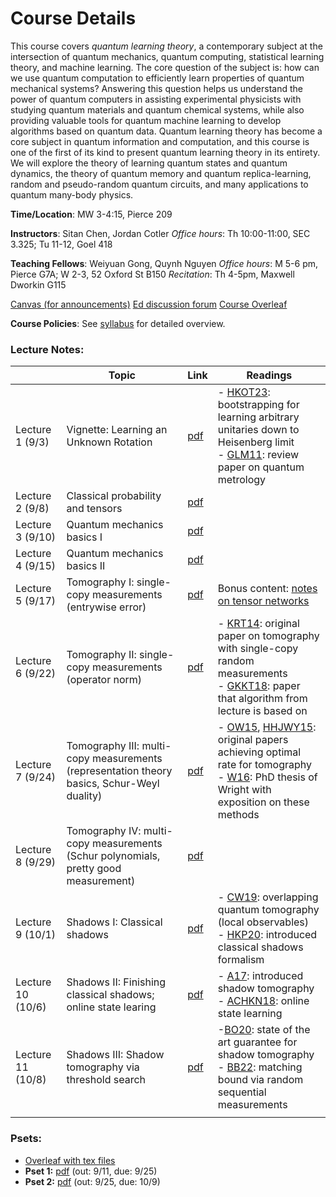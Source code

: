 # Course Details

This course covers *quantum learning theory*, a contemporary subject at the intersection of quantum mechanics, quantum computing, statistical learning theory, and machine learning.  The core question of the subject is: how can we use quantum computation to efficiently learn properties of quantum mechanical systems?  Answering this question helps us understand the power of quantum computers in assisting experimental physicists with studying quantum materials and quantum chemical systems, while also providing valuable tools for quantum machine learning to develop algorithms based on quantum data.  Quantum learning theory has become a core subject in quantum information and computation, and this course is one of the first of its kind to present quantum learning theory in its entirety.  We will explore the theory of learning quantum states and quantum dynamics, the theory of quantum memory and quantum replica-learning, random and pseudo-random quantum circuits, and many applications to quantum many-body physics.

**Time/Location**: MW 3-4:15, Pierce 209

**Instructors**: Sitan Chen, Jordan Cotler
*Office hours*: Th 10:00-11:00, SEC 3.325; Tu 11-12, Goel 418


**Teaching Fellows**: Weiyuan Gong, Quynh Nguyen
*Office hours*: M 5-6 pm, Pierce G7A; W 2-3, 52 Oxford St B150
*Recitation*: Th 4-5pm, Maxwell Dworkin G115


[Canvas (for announcements)](https://canvas.harvard.edu/courses/158126/)
[Ed discussion forum](https://edstem.org/us/courses/85742/)
[Course Overleaf](https://www.overleaf.com/read/cxtmnnfnjqdk#94a28a) 

**Course Policies**: See [syllabus](/syllabus.pdf) for detailed overview.

### Lecture Notes:

|                   | Topic                                                                                      | Link                   | Readings                                                                                                                                                                                                                                                                            |
| ----------------- | ------------------------------------------------------------------------------------------ | ---------------------- | ----------------------------------------------------------------------------------------------------------------------------------------------------------------------------------------------------------------------------------------------------------------------------------- |
| Lecture 1 (9/3)   | Vignette: Learning an Unknown Rotation                                                     | [pdf](/lecture1.pdf)   | - [HKOT23](https://arxiv.org/pdf/2302.14066): bootstrapping for learning arbitrary unitaries down to Heisenberg limit<br>- [GLM11](https://arxiv.org/pdf/1102.2318): review paper on quantum metrology                                                                              |
| Lecture 2 (9/8)   | Classical probability and tensors                                                          | [pdf](./lecture2.pdf)  |                                                                                                                                                                                                                                                                                     |
| Lecture 3 (9/10)  | Quantum mechanics basics I                                                                 | [pdf](./lecture3.pdf)  |                                                                                                                                                                                                                                                                                     |
| Lecture 4 (9/15)  | Quantum mechanics basics II                                                                | [pdf](./lecture4.pdf)  |                                                                                                                                                                                                                                                                                     |
| Lecture 5 (9/17)  | Tomography I:  single-copy measurements (entrywise error)                                  | [pdf](./lecture5.pdf)  | Bonus content: [notes on tensor networks](./tensor_networks.pdf)                                                                                                                                                                                                                    |
| Lecture 6 (9/22)  | Tomography II: single-copy measurements (operator norm)                                    | [pdf](./lecture6.pdf)  | - [KRT14](https://arxiv.org/pdf/1410.6913): original paper on tomography with single-copy random measurements<br>- [GKKT18](https://arxiv.org/pdf/1809.11162): paper that algorithm from lecture is based on                                                                        |
| Lecture 7 (9/24)  | Tomography III: multi-copy measurements (representation theory basics, Schur-Weyl duality) | [pdf](./lecture7.pdf)  | - [OW15](https://arxiv.org/pdf/1508.01907), [HHJWY15](https://arxiv.org/abs/1508.01797): original papers achieving optimal rate for tomography<br>- [W16](http://reports-archive.adm.cs.cmu.edu/anon/2016/CMU-CS-16-108.pdf): PhD thesis of Wright with exposition on these methods |
| Lecture 8 (9/29)  | Tomography IV: multi-copy measurements (Schur polynomials, pretty good measurement)        | [pdf](./lecture8.pdf)  |                                                                                                                                                                                                                                                                                     |
| Lecture 9 (10/1)  | Shadows I: Classical shadows                                                               | [pdf](./lecture9.pdf)  | - [CW19](https://arxiv.org/abs/1908.02754): overlapping quantum tomography (local observables)<br>- [HKP20](https://arxiv.org/abs/2002.08953): introduced classical shadows formalism                                                                                               |
| Lecture 10 (10/6) | Shadows II: Finishing classical shadows; online state learing                              | [pdf](./lecture10.pdf) | - [A17](https://arxiv.org/abs/1711.01053): introduced shadow tomography<br>- [ACHKN18](https://arxiv.org/abs/1802.09025): online state learning                                                                                                                                     |
| Lecture 11 (10/8) | Shadows III: Shadow tomography via threshold search                                        | [pdf](./lecture11.pdf) | -[BO20](https://arxiv.org/abs/2011.10908): state of the art guarantee for shadow tomography<br>- [BB22](https://arxiv.org/abs/2210.09155): matching bound via random sequential measurements                                                                                        |
|                   |                                                                                            |                        |                                                                                                                                                                                                                                                                                     |







### Psets:
- [Overleaf with tex files](https://www.overleaf.com/read/cxtmnnfnjqdk#94a28a)
- **Pset 1:** [pdf](./pset1.pdf) (out: 9/11, due: 9/25)
- **Pset 2:** [pdf](./pset2.pdf) (out: 9/25, due: 10/9)